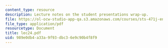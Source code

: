 ```yaml
---
content_type: resource
description: Lecture notes on the student presentations wrap-up.
file: https://ol-ocw-studio-app-qa.s3.amazonaws.com/courses/sts-471j-engineering-apollo-the-moon-project-as-a-complex-system-spring-2007/989e0db4a33a9f93dbc36e9c90b4f8f9_lec24.pdf
file_type: application/pdf
resourcetype: Document
title: lec24.pdf
uid: 989e0db4-a33a-9f93-dbc3-6e9c90b4f8f9
---
```

